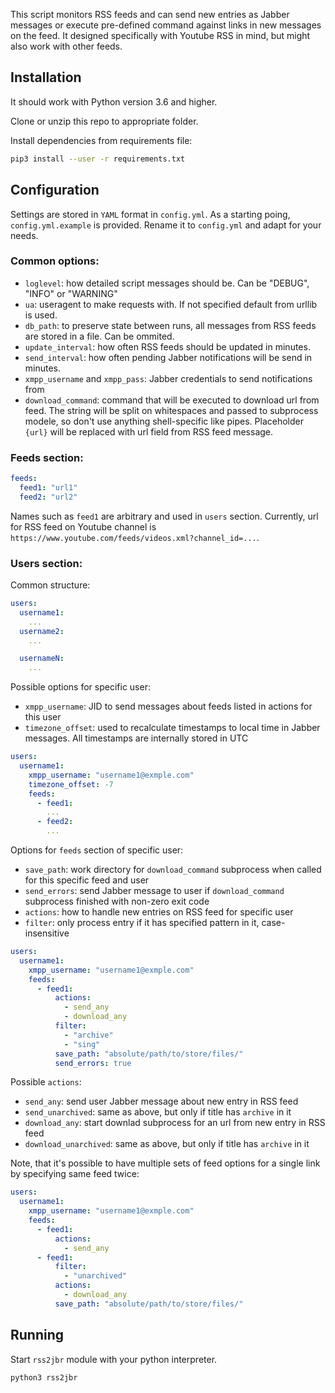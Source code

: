This script monitors RSS feeds and can send new entries as Jabber messages or execute pre-defined command against links in new messages on the feed. It designed specifically with Youtube RSS in mind, but might also work with other feeds.

## Installation

It should work with Python version 3.6 and higher.

Clone or unzip this repo to appropriate folder.

Install dependencies from requirements file:

```bash
pip3 install --user -r requirements.txt
```

## Configuration

Settings are stored in `YAML` format in `config.yml`. As a starting poing, `config.yml.example` is provided. Rename it to `config.yml` and adapt for your needs.

### Common options:
- `loglevel`: how detailed script messages should be. Can be "DEBUG", "INFO" or "WARNING"
- `ua`: useragent to make requests with. If not specified default from urllib is used.
- `db_path`: to preserve state between runs, all messages from RSS feeds are stored in a file. Can be ommited.
- `update_interval`: how often RSS feeds should be updated in minutes.
- `send_interval`: how often pending Jabber notifications will be send in minutes.
- `xmpp_username` and `xmpp_pass`: Jabber credentials to send notifications from
- `download_command`: command that will be executed to download url from feed. The string will be split on whitespaces and passed to subprocess modele, so don't use anything shell-specific like pipes. Placeholder `{url}` will be replaced with url field from RSS feed message.

### Feeds section:

```yaml
feeds:
  feed1: "url1"
  feed2: "url2"
```

Names such as `feed1` are arbitrary and used in `users` section.
Currently, url for RSS feed on Youtube channel is `https://www.youtube.com/feeds/videos.xml?channel_id=...`.

### Users section:

Common structure: 

```yaml
users:
  username1:
    ...
  username2:
    ...

  usernameN:
    ...
```

Possible options for specific user:

- `xmpp_username`: JID to send messages about feeds listed in actions for this user
- `timezone_offset`: used to recalculate timestamps to local time in Jabber messages. All timestamps are internally stored in UTC

```yaml
users:
  username1:
    xmpp_username: "username1@exmple.com"
    timezone_offset: -7
    feeds:
      - feed1:
        ...
      - feed2:
        ...
```

Options for `feeds` section of specific user:

- `save_path`: work directory for `download_command` subprocess when called for this specific feed and user
- `send_errors`: send Jabber message to user if `download_command` subprocess finished with non-zero exit code
- `actions`: how to handle new entries on RSS feed for specific user
- `filter`: only process entry if it has specified pattern in it, case-insensitive

```yaml
users:
  username1:
    xmpp_username: "username1@exmple.com"
    feeds:
      - feed1:
          actions:
            - send_any
            - download_any
          filter:
            - "archive"
            - "sing"
          save_path: "absolute/path/to/store/files/"
          send_errors: true
```

Possible `actions`:

- `send_any`: send user Jabber message about new entry in RSS feed
- `send_unarchived`: same as above, but only if title has `archive` in it
- `download_any`: start downlad subprocess for an url from new entry in RSS feed
- `download_unarchived`: same as above, but only if title has `archive` in it

Note, that it's possible to have multiple sets of feed options for a single link by specifying same feed twice:

```yaml
users:
  username1:
    xmpp_username: "username1@exmple.com"
    feeds:
      - feed1:
          actions:
            - send_any
      - feed1:
          filter:
            - "unarchived"
          actions:
            - download_any
          save_path: "absolute/path/to/store/files/"
```


## Running

Start `rss2jbr` module with your python interpreter.
```sh
python3 rss2jbr
```
